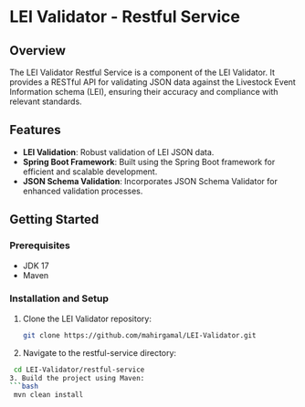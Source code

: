 
# LEI Validator - Restful Service

## Overview
The LEI Validator Restful Service is a component of the LEI Validator. It provides a RESTful API for validating JSON data against the Livestock Event Information schema (LEI), ensuring their accuracy and compliance with relevant standards.

## Features
- **LEI Validation**: Robust validation of LEI JSON data.
- **Spring Boot Framework**: Built using the Spring Boot framework for efficient and scalable development.
- **JSON Schema Validation**: Incorporates JSON Schema Validator for enhanced validation processes.

## Getting Started

### Prerequisites
- JDK 17
- Maven

### Installation and Setup
1. Clone the LEI Validator repository:
   ```bash
   git clone https://github.com/mahirgamal/LEI-Validator.git
2. Navigate to the restful-service directory:
  ```bash
   cd LEI-Validator/restful-service
3. Build the project using Maven:
  ```bash
   mvn clean install
